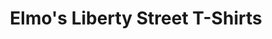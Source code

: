 ---
title: "Elmo's Liberty Street T-Shirts"
url: /ann-arbor/elmos-liberty-street-t-shirts/
shop: clothes
---